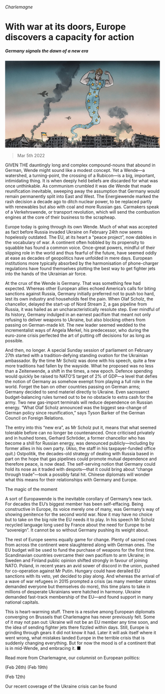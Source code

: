 ###### Charlemagne

# With war at its doors, Europe discovers a capacity for action 

##### Germany signals the dawn of a new era 

![image](images/20220305_eud000.jpg) 

> Mar 5th 2022 

GIVEN THE dauntingly long and complex compound-nouns that abound in German, Wende might sound like a modest concept. Yet a Wende—a watershed, a turning-point, the crossing of a Rubicon—is a big, important, intimidating thing. It is when deeply held beliefs are discarded for what was once unthinkable. As communism crumbled it was die Wende that made reunification inevitable, sweeping away the assumption that Germany would remain permanently split into East and West. The Energiewende marked the rash decision a decade ago to ditch nuclear power, to be replaced partly with renewables but also with coal and more Russian gas. Carmakers speak of a Verkehrswende, or transport revolution, which will send the combustion engines at the core of their business to the scrapheap.

Europe today is going through its own Wende. Much of what was accepted as fact before Russia invaded Ukraine on February 24th now seems hopelessly outdated. The EU, at its heart a “peace project”, now dabbles in the vocabulary of war. A continent often hobbled by its propensity to squabble has found a common voice. Once-great powers, mindful of their slipping role in the world and thus fearful of the future, have seemed oddly at ease as decades of geopolitics have unfolded in mere days. European institutions more typically absorbed by the harmonisation of phone-charger regulations have found themselves plotting the best way to get fighter jets into the hands of the Ukrainian air force.


At the crux of the Wende is Germany. That was something few had expected. Whereas other European allies echoed America’s calls for biting sanctions against Russia, Germany initially preferred not to push too hard, lest its own industry and households feel the pain. When Olaf Scholz, the chancellor, delayed the start-up of Nord Stream 2, a gas pipeline from Russia, it was hailed as an uncharacteristically resolute step. Ever mindful of its history, Germany indulged in an earnest pacifism that meant not only refusing to deliver weapons to Ukraine, but also blocking others from passing on German-made kit. The new leader seemed wedded to the incrementalist ways of Angela Merkel, his predecessor, who during the euro-zone crisis perfected the art of putting off decisions for as long as possible.

And then, no longer. A special Sunday session of parliament on February 27th started with a tradition-defying standing ovation for the Ukrainian ambassador. By the time Mr Scholz was done with his speech, quite a few more traditions had fallen by the wayside. What he proposed was no less than a Zeitenwende, a shift in the times, a new epoch. Defence spending would quickly be raised to NATO’S target of 2% of GDP—a level that defies the notion of Germany as somehow exempt from playing a full role in the world. Forget the ban on other countries passing on German arms; Germany decided to send materiel directly to Ukraine. Even sacrosanct budget-balancing rules turned out to be no obstacle to extra cash for the army. Two new gas-import terminals will reduce dependence on Russian energy. “What Olaf Scholz announced was the biggest sea-change of German policy since reunification,” says Tyson Barker of the German Council on Foreign Relations.

The entry into this “new era”, as Mr Scholz put it, means that what seemed tolerable before can no longer be countenanced. Once criticised privately and in hushed tones, Gerhard Schröder, a former chancellor who has become a shill for Russian energy, was denounced publicly—including by former allies in his own party. (Also, the staff in his taxpayer-funded office quit.) Ostpolitik, the decades-old strategy of dealing with Russia based in part on the hope that gas pipelines could promote mutual dependence and therefore peace, is now dead. The self-serving notion that Germany could hold its nose as it traded with despots—that it could bring about “change through trade”—took a possibly fatal hit. Chinese diplomats will wonder what this means for their relationships with Germany and Europe.

The magic of the moment

A sort of Europawende is the inevitable corollary of Germany’s new tack. For decades the EU’s biggest member has been self-effacing. Being constructive in Europe, its voice merely one of many, was Germany’s way of showing penitence for the second world war. Now it may have no choice but to take on the big role the EU needs it to play. In his speech Mr Scholz recycled language long used by France about the need for Europe to be “sovereign”. It cannot be so without Germany pushing its weight about.

The rest of Europe seems equally game for change. Plenty of sacred cows from across the continent were slaughtered along with German ones. The EU budget will be used to fund the purchase of weapons for the first time. Scandinavian countries overcame their own pacifism to arm Ukraine; in Sweden and Finland public opinion shifted strongly in favour of joining NATO. Poland, in recent years an avid sower of discord in the union, pushed for co-operation against Mr Putin. Hungary could have derailed EU sanctions with its veto, yet decided to play along. And whereas the arrival of a wave of war refugees in 2015 prompted a crisis (as many member states demanded everyone but themselves do more), this time plans to take in millions of desperate Ukrainians were hatched in harmony. Ukraine demanded fast-track membership of the EU—and found support in many national capitals.

This is heart-warming stuff. There is a resolve among European diplomats converging on Brussels that Charlemagne has never previously felt. Some of it may not pan out: Ukraine will not be an EU member any time soon, and the idea of sending fighter jets there fizzled within days. Still, Europe is grinding through gears it did not know it had. Later it will ask itself where it went wrong, what mistakes landed Europe in the terrible crisis that is suddenly changing everything. But for now the mood is of a continent that is in mid-Wende, and embracing it. ■

Read more from Charlemagne, our columnist on European politics:

 (Feb 26th) (Feb 19th)

 (Feb 12th)

Our recent coverage of the Ukraine crisis can be found 


